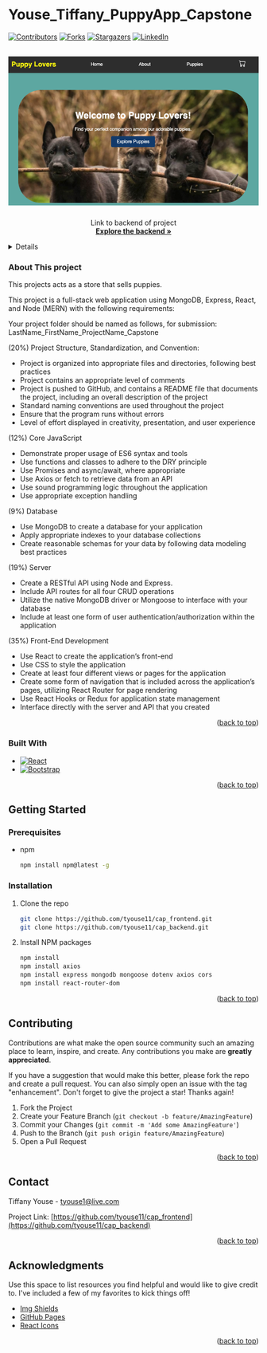 # Youse_Tiffany_PuppyApp_Capstone

<a name="readme-top"></a>

<!-- PROJECT SHIELDS -->

[![Contributors][contributors-shield]][contributors-url]
[![Forks][forks-shield]][forks-url]
[![Stargazers][stars-shield]][stars-url]
[![LinkedIn][linkedin-shield]][linkedin-url]


<!-- PROJECT LOGO -->
<br />
<div align="center">
  <a href="https://github.com/tyouse11">
    <img src="./src/images/welcome.png" alt="App">
  </a>

  <h3 align="center"></h3>

  <p align="center">
    Link to backend of project
    <br />
    <a href="https://github.com/tyouse11/cap_backend"><strong>Explore the backend »</strong></a>
    <br />
  </p>
</div>


<!-- TABLE OF CONTENTS -->
<details>
  <ol>
    <li>
      <a href="#about-the-project">About The Project</a>
      <ul>
        <li><a href="#built-with">Built With</a></li>
      </ul>
    </li>
    <li>
      <a href="#getting-started">Getting Started</a>
      <ul>
        <li><a href="#prerequisites">Prerequisites</a></li>
        <li><a href="#installation">Installation</a></li>
      </ul>
    </li>
    <li><a href="#contributing">Contributing</a></li>
    <li><a href="#contact">Contact</a></li>
    <li><a href="#acknowledgments">Acknowledgments</a></li>
  </ol>
</details>


<!-- ABOUT THE PROJECT -->
### About This project 

This projects acts as a store that sells puppies.

This project is a full-stack web application using MongoDB, Express, React, and Node (MERN) with the following requirements:

Your project folder should be named as follows, for submission:
LastName_FirstName_ProjectName_Capstone

(20%) Project Structure, Standardization, and Convention:
- Project is organized into appropriate files and directories, following best practices
- Project contains an appropriate level of comments
- Project is pushed to GitHub, and contains a README file that documents the project, including an overall description of the project
- Standard naming conventions are used throughout the project
- Ensure that the program runs without errors
- Level of effort displayed in creativity, presentation, and user experience

(12%) Core JavaScript
- Demonstrate proper usage of ES6 syntax and tools
- Use functions and classes to adhere to the DRY principle
- Use Promises and async/await, where appropriate
- Use Axios or fetch to retrieve data from an API
- Use sound programming logic throughout the application
- Use appropriate exception handling

(9%) Database
- Use MongoDB to create a database for your application
- Apply appropriate indexes to your database collections
- Create reasonable schemas for your data by following data modeling best practices

(19%) Server
- Create a RESTful API using Node and Express.
- Include API routes for all four CRUD operations
- Utilize the native MongoDB driver or Mongoose to interface with your database
- Include at least one form of user authentication/authorization within the application

(35%) Front-End Development
- Use React to create the application’s front-end
- Use CSS to style the application
- Create at least four different views or pages for the application
- Create some form of navigation that is included across the application’s pages, utilizing React Router for page rendering
- Use React Hooks or Redux for application state management
- Interface directly with the server and API that you created


<p align="right">(<a href="#readme-top">back to top</a>)</p>



### Built With

* [![React][React.js]][React-url]
* [![Bootstrap][Bootstrap.com]][Bootstrap-url]

<p align="right">(<a href="#readme-top">back to top</a>)</p>



<!-- GETTING STARTED -->
## Getting Started

### Prerequisites

* npm
  ```sh
  npm install npm@latest -g
  ```

### Installation

1. Clone the repo
   ```sh
   git clone https://github.com/tyouse11/cap_frontend.git
   git clone https://github.com/tyouse11/cap_backend.git
   ```
2. Install NPM packages
   ```sh
   npm install
   npm install axios
   npm install express mongodb mongoose dotenv axios cors
   npm install react-router-dom
   ```


<p align="right">(<a href="#readme-top">back to top</a>)</p>


<!-- CONTRIBUTING -->
## Contributing

Contributions are what make the open source community such an amazing place to learn, inspire, and create. Any contributions you make are **greatly appreciated**.

If you have a suggestion that would make this better, please fork the repo and create a pull request. You can also simply open an issue with the tag "enhancement".
Don't forget to give the project a star! Thanks again!

1. Fork the Project
2. Create your Feature Branch (`git checkout -b feature/AmazingFeature`)
3. Commit your Changes (`git commit -m 'Add some AmazingFeature'`)
4. Push to the Branch (`git push origin feature/AmazingFeature`)
5. Open a Pull Request

<p align="right">(<a href="#readme-top">back to top</a>)</p>



<!-- CONTACT -->
## Contact

Tiffany Youse - tyouse1@live.com

Project Link: [https://github.com/tyouse11/cap_frontend](https://github.com/tyouse11/cap_backend)

<p align="right">(<a href="#readme-top">back to top</a>)</p>



<!-- ACKNOWLEDGMENTS -->
## Acknowledgments

Use this space to list resources you find helpful and would like to give credit to. I've included a few of my favorites to kick things off!

* [Img Shields](https://shields.io)
* [GitHub Pages](https://pages.github.com)
* [React Icons](https://react-icons.github.io/react-icons/search)

<p align="right">(<a href="#readme-top">back to top</a>)</p>



<!-- MARKDOWN LINKS & IMAGES -->
<!-- https://www.markdownguide.org/basic-syntax/#reference-style-links -->
[contributors-shield]: https://img.shields.io/github/contributors/tyouse11/cap_frontend.svg?style=for-the-badge
[contributors-url]: https://github.com/tyouse11/cap_frontend/graphs/contributors
[forks-shield]: https://img.shields.io/github/forks/tyouse11/cap_frontend.svg?style=for-the-badge
[forks-url]: https://github.com/tyouse11/cap_frontend/network/members
[stars-shield]: https://img.shields.io/github/stars/tyouse11/cap_frontend.svg?style=for-the-badge
[stars-url]: https://github.com/tyouse11/cap_frontend/stargazers
[linkedin-shield]: https://img.shields.io/badge/-LinkedIn-black.svg?style=for-the-badge&logo=linkedin&colorB=555
[linkedin-url]: https://www.linkedin.com/in/tiffany-youse/
[product-screenshot]: images/screenshot.png
[React.js]: https://img.shields.io/badge/React-20232A?style=for-the-badge&logo=react&logoColor=61DAFB
[React-url]: https://reactjs.org/
[Bootstrap.com]: https://img.shields.io/badge/Bootstrap-563D7C?style=for-the-badge&logo=bootstrap&logoColor=white
[Bootstrap-url]: https://getbootstrap.com
